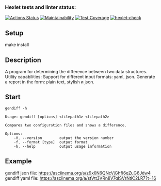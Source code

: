 ### Hexlet tests and linter status:
[![Actions Status](https://github.com/Oxana-Sorokina/frontend-project-46/actions/workflows/hexlet-check.yml/badge.svg)](https://github.com/Oxana-Sorokina/frontend-project-46/actions)
[![Maintainability](https://api.codeclimate.com/v1/badges/80458634db7d39858805/maintainability)](https://codeclimate.com/github/Oxana-Sorokina/frontend-project-46/maintainability)
[![Test Coverage](https://api.codeclimate.com/v1/badges/80458634db7d39858805/test_coverage)](https://codeclimate.com/github/Oxana-Sorokina/frontend-project-46/test_coverage)
[![hexlet-check](https://github.com/Oxana-Sorokina/frontend-project-46/actions/workflows/hexlet-check.yml/badge.svg)](https://github.com/Oxana-Sorokina/frontend-project-46/actions/workflows/hexlet-check.yml)


## **Setup** 
make install

## **Description**
A program for determining the difference between two data structures.
Utility capabilities:
Support for different input formats: yaml, json.
Generate a report in the form: plain text, stylish и json.

## **Start** 
```
gendiff -h

Usage: gendiff [options] <filepath1> <filepath2>

Compares two configuration files and shows a difference.

Options:
    -V, --version        output the version number
    -f, --format [type]  output format
    -h, --help           output usage information
```

## **Example**
gendiff json file: https://asciinema.org/a/z9x0N6QNcVjGhfI6qZuG6Jdw4
gendiff yaml file: https://asciinema.org/a/stVtt3VRn8V7qISVrNtiC2LR7?t=16
